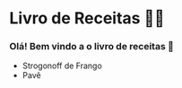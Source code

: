 # Livro de Receitas :man_cook:

### Olá! Bem vindo a o livro de receitas :wave:

-  Strogonoff de Frango
- Pavê

